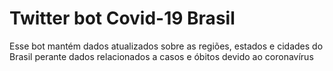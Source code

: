 # Twitter bot Covid-19 Brasil
Esse bot mantém dados atualizados sobre as regiões, estados e cidades do Brasil perante dados relacionados a casos e óbitos devido ao coronavírus
